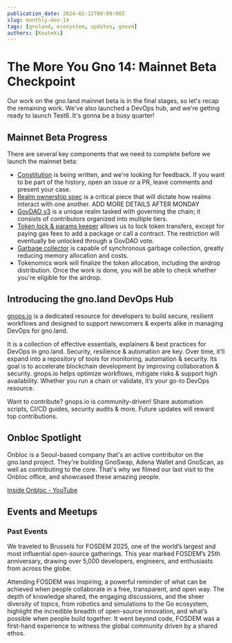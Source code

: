 ```yaml
---
publication_date: 2024-02-12T00:00:00Z
slug: monthly-dev-14
tags: [gnoland, ecosystem, updates, gnovm]
authors: [Kouteki]
---
```


# The More You Gno 14: Mainnet Beta Checkpoint

Our work on the gno.land mainnet beta is in the final stages, so let's recap the remaining work. We've also launched a DevOps hub, and we're getting ready to launch Test6. It's gonna be a busy quarter!

## Mainnet Beta Progress

There are several key components that we need to complete before we launch the mainnet beta:
* [Constitution](https://github.com/gnolang/genesis) is being written, and we're looking for feedback. If you want to be part of the history, open an issue or a PR, leave comments and present your case.
* [Realm ownership spec](https://github.com/gnolang/gno/issues/2743) is a critical piece that will dictate how realms interact with one another. ADD MORE DETAILS AFTER MONDAY
* [GovDAO v3](https://github.com/gnolang/gno/issues/3078) is a unique realm tasked with governing the chain; it consists of contributors organized into multiple tiers.
* [Token lock & params keeper](https://github.com/gnolang/gno/pull/3176) allows us to lock token transfers, except for paying gas fees to add a package or call a contract. The restriction will eventually be unlocked through a GovDAO vote.
* [Garbage collector](https://github.com/gnolang/gno/issues/266) is capable of synchronous garbage collection, greatly reducing memory allocation and costs.
* Tokenomics work will finalize the token allocation, including the airdrop distribution. Once the work is done, you will be able to check whether you're eligible for the airdrop.

## Introducing the gno.land DevOps Hub

[gnops.io](https://gnops.io/) is a dedicated resource for developers to build secure, resilient workflows and designed to support newcomers & experts alike in managing DevOps for gno.land.

It is a collection of effective essentials, explainers & best practices for DevOps in gno.land. Security, resilience & automation are key. Over time, it’ll expand into a repository of tools for monitoring, automation & security. Its goal is to accelerate blockchain development by improving collaboration & security. gnops.io helps optimize workflows, mitigate risks & support high availability. Whether you run a chain or validate, it’s your go-to DevOps resource.

Want to contribute? gnops.io is community-driven! Share automation scripts, CI/CD guides, security audits & more. Future updates will reward top contributions.

## Onbloc Spotlight

Onbloc is a Seoul-based company that's an active contributor on the gno.land project. They're building GnoSwap, Adena Wallet and GnoScan, as well as contributing to the core. That's why we filmed our last visit to the Onbloc office, and showcased these amazing people.

[Inside Onbloc - YouTube](https://www.youtube.com/watch?v=7umxHYDJ4Bk)

## Events and Meetups

### Past Events

We traveled to Brussels for FOSDEM 2025, one of the world’s largest and most influential open-source gatherings. This year marked FOSDEM’s 25th anniversary, drawing over 5,000 developers, engineers, and enthusiasts from across the globe.

Attending FOSDEM was inspiring, a powerful reminder of what can be achieved when people collaborate in a free, transparent, and open way. The depth of knowledge shared, the engaging discussions, and the sheer diversity of topics, from robotics and simulations to the Go ecosystem, highlight the incredible breadth of open-source innovation, and what’s possible when people build together. It went beyond code, FOSDEM was a first-hand experience to witness the global community driven by a shared ethos.